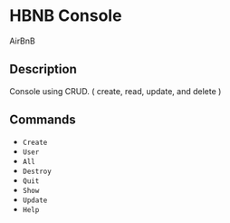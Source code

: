 # HBNB Console

AirBnB

## Description

Console using CRUD. ( create, read, update, and delete )

## Commands 

- `Create `
- `User `
- ` All `
- ` Destroy `
- ` Quit `
- ` Show `
- ` Update `
- ` Help `
